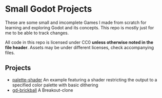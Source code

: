 # Small Godot Projects

These are some small and imcomplete Games I made from scratch for learning and exploring Godot and its concepts. This repo is mostly just for me to be able to track changes.

All code in this repo is licensed under CC0 **unless otherwise noted in the file header**. Assets may be under different licenses, check accompanying files.

## Projects

- [palette-shader](palette-shader/) An example featuring a shader restricting the output to a specified color palette with basic dithering
- [gd-brickball](gd-brickball/) A Breakout-clone
